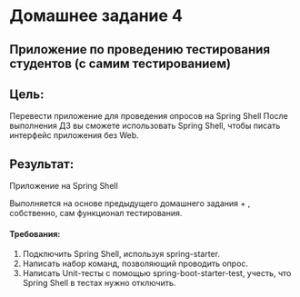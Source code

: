 # Домашнее задание 4

## Приложение по проведению тестирования студентов (с самим тестированием) 

## Цель:
Перевести приложение для проведения опросов на Spring Shell
После выполнения ДЗ вы сможете использовать Spring Shell, 
чтобы писать интерфейс приложения без Web.

## Результат:
Приложение на Spring Shell
 
Выполняется на основе предыдущего домашнего задания + , собственно, сам функционал тестирования.

#### Требования:
1. Подключить Spring Shell, используя spring-starter.
2. Написать набор команд, позволяющий проводить опрос.
3. Написать Unit-тесты с помощью spring-boot-starter-test, учесть, что Spring Shell в тестах нужно отключить.

